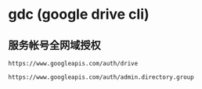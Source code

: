 # gdc (google drive cli)

## 服务帐号全网域授权

`https://www.googleapis.com/auth/drive`

`https://www.googleapis.com/auth/admin.directory.group`



